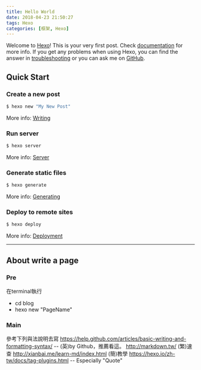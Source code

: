 ```yaml
---
title: Hello World
date: 2018-04-23 21:50:27
tags: Hexo
categories: [框架, Hexo]
---
```

Welcome to [Hexo](https://hexo.io/)! This is your very first post. Check [documentation](https://hexo.io/docs/) for more info. If you get any problems when using Hexo, you can find the answer in [troubleshooting](https://hexo.io/docs/troubleshooting.html) or you can ask me on [GitHub](https://github.com/hexojs/hexo/issues).

## Quick Start

### Create a new post

``` bash
$ hexo new "My New Post"
```

More info: [Writing](https://hexo.io/docs/writing.html)

### Run server

``` bash
$ hexo server
```

More info: [Server](https://hexo.io/docs/server.html)

### Generate static files

``` bash
$ hexo generate
```

More info: [Generating](https://hexo.io/docs/generating.html)

### Deploy to remote sites

``` bash
$ hexo deploy
```

More info: [Deployment](https://hexo.io/docs/deployment.html)

---
## About write a page 
### Pre 
在terminal執行
- cd blog
- hexo new "PageName"

### Main
參考下列與法說明去寫
https://help.github.com/articles/basic-writing-and-formatting-syntax/ -- (英)by Github，推薦看這。
http://markdown.tw/ (繁)速查
http://xianbai.me/learn-md/index.html (簡)教學
https://hexo.io/zh-tw/docs/tag-plugins.html -- Especially "Quote"
